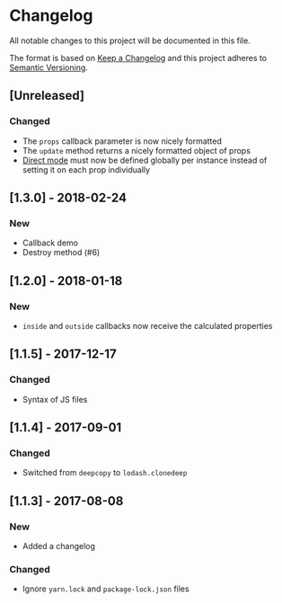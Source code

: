# Changelog

All notable changes to this project will be documented in this file.

The format is based on [Keep a Changelog](http://keepachangelog.com/en/1.0.0/) and this project adheres to [Semantic Versioning](http://semver.org/spec/v2.0.0.html).

## [Unreleased]

### Changed

- The `props` callback parameter is now nicely formatted
- The `update` method returns a nicely formatted object of props
- [Direct mode](README.md#data) must now be defined globally per instance instead of setting it on each prop individually

## [1.3.0] - 2018-02-24

### New

- Callback demo
- Destroy method (#6)

## [1.2.0] - 2018-01-18

### New

- `inside` and `outside` callbacks now receive the calculated properties

## [1.1.5] - 2017-12-17

### Changed

- Syntax of JS files

## [1.1.4] - 2017-09-01

### Changed

- Switched from `deepcopy` to `lodash.clonedeep`

## [1.1.3] - 2017-08-08

### New

- Added a changelog

### Changed

- Ignore `yarn.lock` and `package-lock.json` files